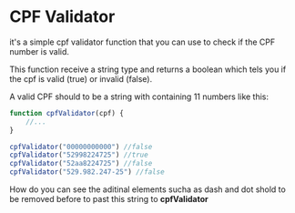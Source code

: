 # CPF Validator

it's a simple cpf validator function that you can use to check if
the CPF number is valid.

This function receive a string type and returns a boolean which tels you if
the cpf is valid (true) or invalid (false).

A valid CPF should to be a string with containing 11 numbers like this:
```javascript
function cpfValidator(cpf) {
    //...
}

cpfValidator("00000000000") //false
cpfValidator("52998224725") //true
cpfValidator("52aa8224725") //false
cpfValidator("529.982.247-25") //false
```
How do you can see the aditinal elements sucha as dash and dot shold to be removed before to past this string to **cpfValidator**